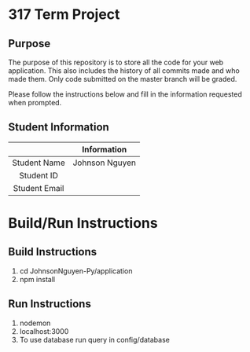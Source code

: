 # 317 Term Project

## Purpose

The purpose of this repository is to store all the code for your web application. This also includes the history of all commits made and who made them. Only code submitted on the master branch will be graded.

Please follow the instructions below and fill in the information requested when prompted.

## Student Information

|               | Information   |
|:-------------:|:-------------:|
| Student Name  | Johnson Nguyen     |
| Student ID    |       |
| Student Email |    |



# Build/Run Instructions

## Build Instructions
1. cd JohnsonNguyen-Py/application
2. npm install

## Run Instructions
1. nodemon
2. localhost:3000 
3. To use database run query in config/database 
